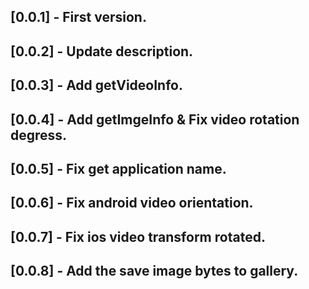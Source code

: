 ## [0.0.1] - First version.
## [0.0.2] - Update description.
## [0.0.3] - Add getVideoInfo.
## [0.0.4] - Add getImgeInfo & Fix video rotation degress.
## [0.0.5] - Fix get application name.
## [0.0.6] - Fix android video orientation.
## [0.0.7] - Fix ios video transform rotated.
## [0.0.8] - Add the save image bytes to gallery.
